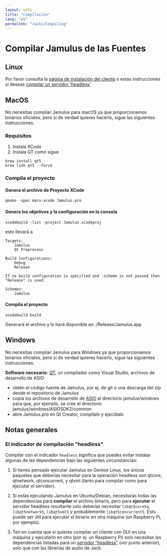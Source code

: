 ```yaml
---
layout: wiki
title: "Compilación"
lang: "es"
permalink: "/wiki/Compiling"
---
```


# Compilar Jamulus de las Fuentes

## Linux

Por favor consulta la [página de instalación del cliente](Installation-for-Linux) o estas instrucciones si deseas [compilar un servidor 'headless'](Server-Linux#running-a-headless-server)

## MacOS
No necesitas compilar Jamulus para macOS ya que proporcionamos binarios oficiales, pero si de verdad quieres hacerlo, sigue las siguientes instrucciones.
### Requisitos

1. Instala XCode
1. Instala QT como sigue

```shell
brew install qt5
brew link qt5 --force
```

### Compila el proyecto

#### Genera el archivo de Proyecto XCode
```shell
qmake -spec macx-xcode Jamulus.pro
```

#### Genera los objetivos y la configuración en la consola
```shell
xcodebuild -list -project Jamulus.xcodeproj
```
esto llevará a
```shell
Targets:
    Jamulus
    Qt Preprocess

Build Configurations:
    Debug
    Release

If no build configuration is specified and -scheme is not passed then "Release" is used.

Schemes:
    Jamulus
```

#### Compila el proyecto

```shell
xcodebuild build
```

Generará el archivo y lo hará disponible en ./Release/Jamulus.app


## Windows
No necesitas compilar Jamulus para Windows ya que proporcionamos binarios oficiales, pero si de verdad quieres hacerlo, sigue las siguientes instrucciones.

**Software necesario**: [QT](https://www.qt.io/download), un compilador como Visual Studio, archivos de desarrollo de ASIO

- obtén el código fuente de Jamulus, por ej. de git o una descarga del zip desde el repositorio de Jamulus
- copia los archivos de desarrollo de [ASIO](https://www.steinberg.net/de/company/developer.html) al directorio jamulus/windows para que, por ejemplo, se cree el directorio jamulus/windows/ASIOSDK2/common
- abre Jamulus.pro en Qt Creator, compílalo y ejecútalo


## Notas generales

### El indicador de compilación "headless"

Compilar con el indicador `headless` significa que puedes evitar instalar algunas de las dependencias bajo las siguientes circunstancias:

1. Si tienes pensado ejecutar Jamulus en Gentoo Linux, los únicos paquetes que deberías necesitar para la operación headless son qtcore, qtnetwork, qtconcurrent, y qtxml (tanto para compilar como para ejecutar el servidor).

1. Si estás ejecutando Jamulus en Ubuntu/Debian, necesitarás todas las dependencias para **compilar** el archivo binario, pero para **ejecutar** el servidor headless resultante solo deberías necesitar `libqt5core5a`, `libqt5network5`, `libqt5xml5` y probablemente `libqt5concurrent5`. Esto puede ser útil para ejecutar el binario en otra máquina (un Raspberry Pi, por ejemplo).

1. Ten en cuenta que si quieres compilar un cliente con GUI en una máquina y ejecutarlo en otro (por ej. un Raspberry Pi) solo necesitas las dependencias listadas para un [servidor "headless"](Server-Linux#running-a-headless-server) (ver punto anterior), solo que _con_ las librerías de audio de Jack.
